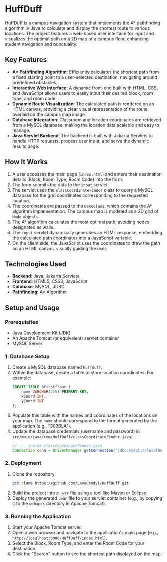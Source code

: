 # HuffDuff

HuffDuff is a campus navigation system that implements the A* pathfinding algorithm in Java to calculate and display the shortest route to various locations. The project features a web-based user interface for input and visualizes the optimal path on a 2D map of a campus floor, enhancing student navigation and punctuality.

## Key Features

*   **A\* Pathfinding Algorithm**: Efficiently calculates the shortest path from a fixed starting point to a user-selected destination, navigating around predefined obstacles.
*   **Interactive Web Interface**: A dynamic front-end built with HTML, CSS, and JavaScript allows users to easily input their desired block, room type, and room code.
*   **Dynamic Route Visualization**: The calculated path is rendered on an HTML canvas, providing a clear visual representation of the route overlaid on the campus map image.
*   **Database Integration**: Classroom and location coordinates are retrieved from a MySQL database, making the location data scalable and easy to manage.
*   **Java Servlet Backend**: The backend is built with Jakarta Servlets to handle HTTP requests, process user input, and serve the dynamic results page.

## How It Works

1.  A user accesses the main page (`index.html`) and enters their destination details (Block, Room Type, Room Code) into the form.
2.  The form submits the data to the `input` servlet.
3.  The servlet uses the `classCoordinateFinder` class to query a MySQL database for the grid coordinates corresponding to the requested location.
4.  The coordinates are passed to the `DemoClass`, which contains the A* algorithm implementation. The campus map is modeled as a 2D grid of `Node` objects.
5.  The A* algorithm calculates the most optimal path, avoiding nodes designated as walls.
6.  The `input` servlet dynamically generates an HTML response, embedding the calculated path coordinates into a JavaScript variable.
7.  On the client side, the JavaScript uses the coordinates to draw the path on an HTML canvas, visually guiding the user.

## Technologies Used

-   **Backend**: Java, Jakarta Servlets
-   **Frontend**: HTML5, CSS3, JavaScript
-   **Database**: MySQL, JDBC
-   **Pathfinding**: A* Algorithm

## Setup and Usage

### Prerequisites
- Java Development Kit (JDK)
- An Apache Tomcat (or equivalent) servlet container
- MySQL Server

### 1. Database Setup
1.  Create a MySQL database named `huffduff`.
2.  Within the database, create a table to store location coordinates. For example:
    ```sql
    CREATE TABLE bfirstfloor (
        name VARCHAR(255) PRIMARY KEY,
        xCoord INT,
        yCoord INT
    );
    ```
3.  Populate this table with the names and coordinates of the locations on your map. The `name` should correspond to the format generated by the application (e.g., "303BLA").
4.  Update the database credentials (username and password) in `src/main/java/com/HuffDuff/classCoordinateFinder.java`:
    ```java
    // ... inside classCoordinateFinder.java
    Connection conn = DriverManager.getConnection("jdbc:mysql://localhost:3306/huffduff", "your-username", "your-password");
    ```

### 2. Deployment
1.  Clone the repository:
    ```sh
    git clone https://github.com/LavaCandy1/HuffDuff.git
    ```
2.  Build the project into a `.war` file using a tool like Maven or Eclipse.
3.  Deploy the generated `.war` file to your servlet container (e.g., by copying it to the `webapps` directory in Apache Tomcat).

### 3. Running the Application
1.  Start your Apache Tomcat server.
2.  Open a web browser and navigate to the application's main page (e.g., `http://localhost:8080/HuffDuff/index.html`).
3.  Select the Block, Room Type, and enter the Room Code for your destination.
4.  Click the "Search" button to see the shortest path displayed on the map.
